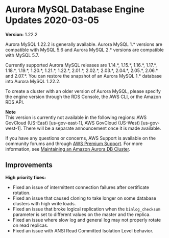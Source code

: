 # Aurora MySQL Database Engine Updates 2020\-03\-05<a name="AuroraMySQL.Updates.1222"></a>

**Version:** 1\.22\.2

Aurora MySQL 1\.22\.2 is generally available\. Aurora MySQL 1\.\* versions are compatible with MySQL 5\.6 and Aurora MySQL 2\.\* versions are compatible with MySQL 5\.7\.

 Currently supported Aurora MySQL releases are 1\.14\.\*, 1\.15\.\*, 1\.16\.\*, 1\.17\.\*, 1\.18\.\*, 1\.19\.\*, 1\.20\.\*, 1\.21\.\*, 1\.22\.\*, 2\.01\.\*, 2\.02\.\*, 2\.03\.\*, 2\.04\.\*, 2\.05\.\*, 2\.06\.\* and 2\.07\.\*\. You can restore the snapshot of an Aurora MySQL 1\.\* database into Aurora MySQL 1\.22\.2\. 

 To create a cluster with an older version of Aurora MySQL, please specify the engine version through the RDS Console, the AWS CLI, or the Amazon RDS API\. 

**Note**  
 This version is currently not available in the following regions: AWS GovCloud \(US\-East\) \[us\-gov\-east\-1\], AWS GovCloud \(US\-West\) \[us\-gov\-west\-1\]\. There will be a separate announcement once it is made available\. 

If you have any questions or concerns, AWS Support is available on the community forums and through [AWS Premium Support](http://aws.amazon.com/support)\. For more information, see [Maintaining an Amazon Aurora DB Cluster](USER_UpgradeDBInstance.Maintenance.md)\.

## Improvements<a name="AuroraMySQL.Updates.1222.Improvements"></a>

 **High priority fixes:** 
+  Fixed an issue of intermittent connection failures after certificate rotation\. 
+  Fixed an issue that caused cloning to take longer on some database clusters with high write loads\. 
+  Fixed an issue that broke logical replication when the `binlog_checksum` parameter is set to different values on the master and the replica\. 
+  Fixed an issue where slow log and general log may not properly rotate on read replicas\. 
+  Fixed an issue with ANSI Read Committed Isolation Level behavior\. 